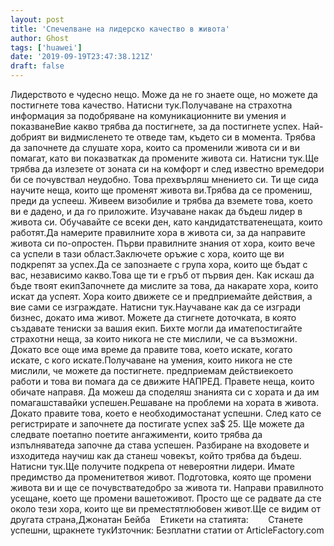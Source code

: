 ```yaml
---
layout: post
title: 'Спечелване на лидерско качество в живота'
author: Ghost
tags: ['huawei']
date: '2019-09-19T23:47:38.121Z'
draft: false
---
```


Лидерството е чудесно нещо. Може да не го знаете още, но можете да постигнете това качество. Натисни тук.Получаване на страхотна информация за подобряване на комуникационните ви умения и показванеВие какво трябва да постигнете, за да постигнете успех. Най-добрият ви видмисленето те отведе там, където си в момента. Трябва да започнете да слушате хора, които са променили живота си и ви помагат, като ви показваткак да промените живота си. Натисни тук.Ще трябва да излезете от зоната си на комфорт и след известно времедори би се почувствал неудобно. Това прехвърляш мнението си. Ти ще сида научите неща, които ще променят живота ви.Трябва да се промениш, преди да успееш. Живеем визобилие и трябва да вземете това, което ви е дадено, и да го приложите. Изучаване накак да бъдеш лидер в живота си. Обучавайте се всеки ден, като кандидатстватенещата, които работят.Да намерите правилните хора в живота си, за да направите живота си по-опростен. Първи правилните знания от хора, които вече са успели в тази област.Заключете оръжие с хора, които ще ви подкрепят за успех.Да се ​​запознаете с група хора, които ще бъдат с вас, независимо какво.Това ще ти е гръб от първия ден. Как искаш да бъде твоят екипЗапочнете да мислите за това, да накарате хора, които искат да успеят. Хора които движете се и предприемайте действия, а вие сами се изграждате. Натисни тук.Научаване как да се изгради бизнес, докато има живот. Можете да стигнете доточката, в която създавате тениски за вашия екип. Бихте могли да иматепостигайте страхотни неща, за които никога не сте мислили, че са възможни. Докато все още има време да правите това, което искате, когато искате, с кого искате.Получаване на умения, които никога не сте мислили, че можете да постигнете. предприемам действиекоето работи и това ви помага да се движите НАПРЕД. Правете неща, които обичате направя. Да можеш да споделяш знанията си с хората и да им помагашставайки успешен.Решаване на проблеми на хората в живота. Докато правите това, което е необходимостанат успешни. След като се регистрирате и започнете да постигате успех за$ 25. Ще можете да следвате поетапно поетите ангажименти, които трябва да изпълняватеда започне да става успешен. Разбиране на входовете и изходитеда научиш как да станеш човекът, който трябва да бъдеш. Натисни тук.Ще получите подкрепа от невероятни лидери. Имате предимство да променитетвоя живот. Подготовка, която ще промени живота ви и ще се почувстватедобро за живота ти. Направи правилното усещане, което ще промени вашетоживот. Просто ще се радвате да сте около тези хора, които ще ви преместятлюбовен живот.Ще се видим от другата страна,Джонатан Бейба    Етикети на статията:        Станете успешни, щракнете тукИзточник: Безплатни статии от ArticleFactory.com
